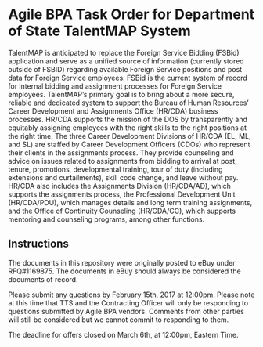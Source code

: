 # Agile BPA Task Order for Department of State TalentMAP System

TalentMAP is anticipated to replace the Foreign Service Bidding (FSBid) application and serve as a unified source of information (currently stored outside of FSBID) regarding available Foreign Service positions and post data for Foreign Service employees. FSBid is the current system of record for internal bidding and assignment processes for Foreign Service employees. TalentMAP’s primary goal is to bring about a more secure, reliable and dedicated system to support the Bureau of Human Resources’ Career Development and Assignments Office (HR/CDA) business processes. HR/CDA supports the mission of the DOS by transparently and equitably assigning employees with the right skills to the right positions at the right time. The three Career Development Divisions of HR/CDA (EL, ML, and SL) are staffed by Career Development Officers (CDOs) who represent their clients in the assignments process. They provide counseling and advice on issues related to assignments from bidding to arrival at post, tenure, promotions, developmental training, tour of duty (including extensions and curtailments), skill code change, and leave without pay. HR/CDA also includes the Assignments Division (HR/CDA/AD), which supports the assignments process, the Professional Development Unit (HR/CDA/PDU), which manages details and long term training assignments, and the Office of Continuity Counseling (HR/CDA/CC), which supports mentoring and counseling programs, among other functions.

## Instructions

The documents in this repository were originally posted to eBuy under RFQ#1169875. The documents in eBuy should always be considered the documents of record.

Please submit any questions by February 15th, 2017 at 12:00pm. Please note at this time that TTS and the Contracting Officer will only be responding to questions submitted by Agile BPA vendors.  Comments from other parties will still be considered but we cannot commit to responding to them.

The deadline for offers closed on March 6th, at 12:00pm, Eastern Time.

